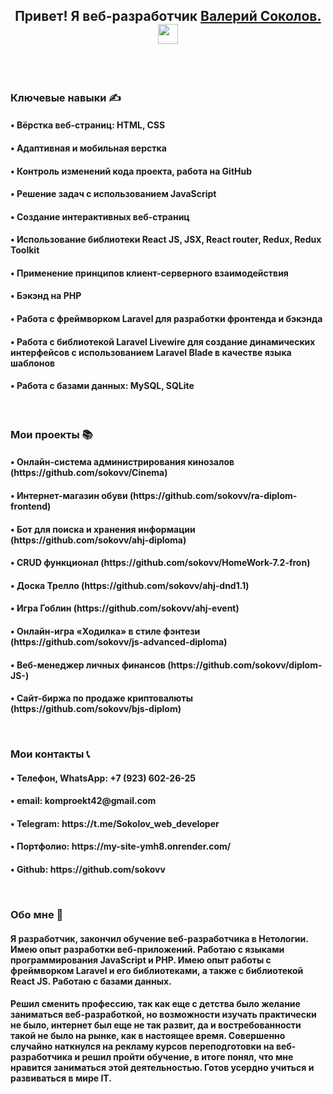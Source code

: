 <h2 align="center">Привет! Я веб-разработчик <a href="https://my-site-ymh8.onrender.com" target="_blank">Валерий Соколов.</a> 
<img src="https://github.com/blackcater/blackcater/raw/main/images/Hi.gif" height="32"/></h2>

<br>
<br>
<h3 align="start">Ключевые навыки ✍</h3>
<h4>• Вёрстка веб-страниц: HTML, CSS</h4>
<h4>• Адаптивная и мобильная верстка</p>
<h4>• Контроль изменений кода проекта, работа на GitHub</h4>
<h4>• Решение задач с использованием JavaScript</h4>
<h4>• Создание интерактивных веб-страниц</h4>
<h4>• Использование библиотеки React JS, JSX, React router, Redux, Redux Toolkit</h4>
<h4>• Применение принципов клиент-серверного взаимодействия</h4>
<h4>• Бэкэнд на PHP</h4>
<h4>• Работа с фреймворком Laravel для разработки фронтенда и бэкэнда</h4>
<h4>• Работа с библиотекой Laravel Livewire для создание динамических интерфейсов с использованием Laravel Blade в качестве языка шаблонов</h4>
<h4>• Работа с базами данных: MySQL, SQLite</h4>


<br>

<h3 align="start">Мои проекты 📚</h3>

<h4>• Онлайн-система администрирования кинозалов (https://github.com/sokovv/Cinema) </h4>
<h4>• Интернет-магазин обуви (https://github.com/sokovv/ra-diplom-frontend)</p>
<h4>• Бот для поиска и хранения информации (https://github.com/sokovv/ahj-diploma)</h4>
<h4>• CRUD функционал (https://github.com/sokovv/HomeWork-7.2-fron)</h4>
<h4>• Доска Трелло (https://github.com/sokovv/ahj-dnd1.1)</p>
<h4>• Игра Гоблин (https://github.com/sokovv/ahj-event)</p>
<h4>• Онлайн-игра «Ходилка» в стиле фэнтези (https://github.com/sokovv/js-advanced-diploma)</p>
<h4>• Веб-менеджер личных финансов (https://github.com/sokovv/diplom-JS-)</p>
<h4>• Сайт-биржа по продаже криптовалюты (https://github.com/sokovv/bjs-diplom)</p>

<br>

<h3 align="start">Мои контакты 📞</h3>

<h4>• Телефон, WhatsApp: +7 (923) 602-26-25 </h4>
<h4>• email: komproekt42@gmail.com</p>
<h4>• Telegram: https://t.me/Sokolov_web_developer</h4>
<h4>• Портфолио: https://my-site-ymh8.onrender.com/</h4>
<h4>• Github: https://github.com/sokovv</p>

<br>

<h3 align="start">Обо мне 👨</h3>


<h4> Я разработчик, закончил обучение веб-разработчика в Нетологии. Имею опыт разработки веб-приложений. Работаю с языками программирования JavaScript и PHP. Имею опыт работы с фреймворком Laravel и его библиотеками, а также с библиотекой React JS. Работаю с базами данных.</h4>
<h4>Решил сменить профессию, так как еще с детства было желание заниматься веб-разработкой, но возможности изучать практически не было, интернет был еще не так развит, да и востребованности такой не было на рынке, как в настоящее время. Совершенно случайно наткнулся на рекламу курсов переподготовки на веб-разработчика и решил пройти обучение, в итоге понял, что мне нравится заниматься этой деятельностью. Готов усердно учиться и развиваться в мире IT.</h4>

<br>

